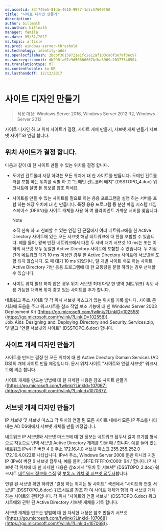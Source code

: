 ```yaml
---
ms.assetid: 83f746e5-81db-4610-9977-1d5c57699f50
title: "사이트 디자인 만들기"
description: 
author: billmath
ms.author: billmath
manager: femila
ms.date: 05/31/2017
ms.topic: article
ms.prod: windows-server-threshold
ms.technology: identity-adds
ms.openlocfilehash: 2bcbf30159721e1fc2e12af103ca6f3e79f3ec97
ms.sourcegitcommit: db290fa07e9d50686667bfba3969e20377548504
ms.translationtype: MT
ms.contentlocale: ko-KR
ms.lasthandoff: 12/12/2017
---
```

# <a name="creating-a-site-design"></a>사이트 디자인 만들기

>적용 대상: Windows Server 2016, Windows Server 2012 R2, Windows Server 2012

사이트 디자인 하 고 위치 사이트가 결정, 사이트 개체 만들기, 서브넷 개체 만들기 서브넷 사이트와 연결 합니다.  
  
## <a name="deciding-which-locations-will-become-sites"></a>위치 사이트가 결정 합니다.  
다음과 같이 대 한 사이트 만들 수 있는 위치를 결정 합니다.  
  
-   도메인 컨트롤러 저장 하려는 모든 위치에 대 한 사이트를 만듭니다. 도메인 컨트롤러를 포함 하는 위치를 식별 하 고 "도메인 컨트롤러 배치" (DSSTOPO_4.doc) 워크시트에 설명 된 정보를 참조 하세요.  
  
-   사이트를 만들 수 있는 사이트를 필요로 하는 응용 프로그램을 실행 하는 서버를 포함 하는 해당 위치에 대 한 만듭니다. 특정 응용 프로그램 등 분산 파일 시스템 네임 스페이스 (DFSN)을 사이트 개체를 사용 하 여 클라이언트 가까운 서버를 찾습니다.  
  
    > [!NOTE]  
    > 조직 신속 하 고 신뢰할 수 있는 연결 된 근접에서 여러 네트워크에을 한 Active Directory 사이트에 있는 모든 서브넷 해당 네트워크에 대 한를 포함할 수 있습니다. 예를 들어, 왕복 반환 네트워크에서 다른 두 서버 대기 서브넷 10 ms는 또는 이하의 서브넷 모두 동일한 Active Directory 사이트에 포함할 수 있습니다. 두 지점 간에 네트워크 대기 10 ms 이상인 경우 한 Active Directory 사이트에 서브넷을 포함 되지 않습니다. 도 때 대기 10 ms 되었거나, 덜 개별 사이트 배포 하는 사이트 Active Directory 기반 응용 프로그램에 대 한 교통량을 분할 하려는 경우 선택할 수 있습니다.  
  
-   사이트 위치 필요 하지 않은 경우 위치 서브넷 최대 다양 한 영역 (네트워크) 속도 사용 가능한 대역폭 위치 갖고 있는 사이트를 추가 합니다.  
  
네트워크 주소 사이트 및 각 위치 서브넷 마스크가 있는 위치를 기록 합니다. 사이트 문서화에 도움을 주고 워크시트를 참조 작업 보조 기능에 대 한 Windows Server 2003 Deployment Kit ([https://go.microsoft.com/fwlink/?LinkID=102558](https://go.microsoft.com/fwlink/?LinkID=102558)), Job_Aids_Designing_and_Deploying_Directory_and_Security_Services.zip, 및 열고 "연결 서브넷와 사이트" (DSSTOPO_6.doc) 합니다.  
  
## <a name="creating-a-site-object-design"></a>사이트 개체 디자인 만들기  
사이트를 만드는 결정 한 모든 위치에 대 한 Active Directory Domain Services (AD DS)의 개체 사이트 만들 예정입니다. 문서 위치 사이트 "사이트와 연결 서브넷" 워크시트에 의존 합니다.  
  
사이트 개체를 만드는 방법에 대 한 자세한 내용은 참조 사이트 만들기 ([https://go.microsoft.com/fwlink/?LinkId=107067](https://go.microsoft.com/fwlink/?LinkId=107067)).  
  
## <a name="creating-a-subnet-object-design"></a>서브넷 개체 디자인 만들기  
IP 서브넷 및 서브넷 마스크 각 위치와 연결 된 모든 사이트 내에서 모든 IP 주소를 나타내는 AD DS에에서 서브넷 개체를 만들 예정입니다.  
  
네트워크 IP 서브넷와 서브넷 마스크에 대 한 정보는 네트워크 접두사 길이 표기법 형식으로 자동으로 번역 서브넷 Active Directory 개체를 만들 때 <IP address> / <prefix length>합니다. 예를 들어 있는 네트워크 IPv4 IP 버전 4 () 주소 172.16.4.0 서브넷 마스크 255.255.252.0 172.16.4.0/22로 나타납니다. IPv4 주소, Windows Server 2008 뿐만 아니라 지원 IP (IPv6) 버전 6 서브넷 접두사, 예를 들어, 3FFE:FFFF:0:C000: 64 / 합니다. IP 서브넷 각 위치에 대 한 자세한 내용은 참조에서 "위치 및 서브넷" (DSSTOPO_2.doc) 워크시트 [네트워크 정보를 수집](../../ad-ds/plan/Collecting-Network-Information.md) 및 [부록 a: 위치 및 서브넷 접두사](Appendix-A--Locations-and-Subnet-Prefixes.md)합니다.  
  
연결 된 서브넷 확인 하려면 "결정 하는 위치는 될 사이트" 섹션에서 "사이트와 연결 서브넷" (DSSTOPO_6.doc) 워크시트를 참조 하 여 사이트 개체와 함께 각 서브넷 개체 하는 사이트와 관련입니다. 각 위치 "사이트와 연결 서브넷" (DSSTOPO_6.doc) 워크시트에와 관련 된 Active Directory 서브넷 개체를 기록 합니다.  
  
서브넷 개체를 만드는 방법에 대 한 자세한 내용은 참조 만들기 서브넷 ([https://go.microsoft.com/fwlink/?LinkId=107068](https://go.microsoft.com/fwlink/?LinkId=107068)).  
  


